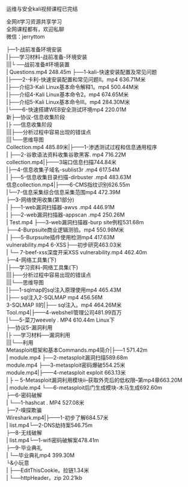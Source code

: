 运维与安全kali视频课程已完结

全网it学习资源共享学习<br>全网课程都有，欢迎私聊<br>微信：jerryttom<br>

├—1-战前准备环境安装<br> |├──学习材料-战前准备-环境安装<br> |||└ ──战前准备#环境装置<br> | Questions.mp4 248.45m ├──1-kali-快速安装配置及常见问题<br> |├——2-卡利-快速安装配置和常见问题II。mp4 636.71M米<br> |├──介绍3-Kali Linux基本命令解释1。mp4 500.44M米<br> |├──介绍4-Kali Linux基本命令2。mp4 674.65M米<br> |├──介绍5-Kali Linux基本命令III。mp4 284.30M米<br> |└——6-快速搭建WEB安全测试环境mp4 220.01M<br> 新├—协议-信息收集阶段<br> |├ ──信息收集阶段<br> |||├──分析过程中容易出现的错误点<br> |||└──思维导图<br> Collection.mp4 485.89米|├——1-渗透测试过程和信息通用程序<br> | ├──2-谷歌语法资料收集谷歌黑客. mp4 716.22M<br> collection.mp4|├——3端口信息扫描744.84米<br> |├—4-信息收集子域名-sublist3r .mp4 617.54M<br> | ├──5-信息收集目录扫描-dirbuster .mp4 483.63M<br> 信息collection.mp4|├——6-CMS指纹识别626.55m<br> |└—7-信息采集综合信息采集范围mp4 472.39M<br> ├—3-网络使用收集(第1部分)<br> | ├──1-web漏洞扫描器-awvs .mp4 446.91M<br> | ├──2-web漏洞扫描器-appscan .mp4 250.26M<br> | Test.mp4 ├──3-web漏洞扫描器-burp site例程531.68m<br> ├──4-Burpsuite商业逻辑测验。mp4 550.98M米<br> | ├──5-Burpsuite插件使用检测mp4 417.63M<br> vulnerability.mp4 6-XSS├──初步研究463.03米<br> | └— 7-beef-xss深度开采XSS vulnerability.mp4 462.40m<br> ├—4-网络工具集(下)<br> |├──学习资料-网络工具集(下)<br> |||├──分析过程中容易出现的错误点<br> |||└──思维导图<br> |├──1-sqlmap的sql注入原理使用mp4 465.43M<br> |├── sql注入2-SQLMAP mp4 456.56M<br> 3-SQLMAP II的|├── sql注入。mp4 464.26M米<br> Tool.mp4|├——4-webshell管理公司481.99百万<br> |└──5-菜刀weevely . MP4 610.44m Linux下<br> ├—协议5-漏洞利用<br> |├ ──学习材料──漏洞利用<br> |||└──利用<br> Metasploit框架和基本Commands.mp4简介|├──1 571.42m<br> | module.mp4 ├──2-metasploit漏洞扫描589.68m<br> module.mp4 ├──3-metasploit密码爆破554.25米<br> module.mp4|├——4-metasploit exploit 663.13米<br> | ├ ─ 5-Metasploit漏洞利用模块ii–获取外壳后的低权限–第mp4章663.20M<br> | module.mp4 └──6-metasploit后门生成模块-木马生成692.60m<br> ├—6-密码破解<br> | └──1-hashcat . MP4 527.08米<br> ├—7-嗅探欺骗<br> Wireshark.mp4|├——1-初步了解684.57米<br> | list.mp4└—2-DNS劫持案546.75m<br> ├—8-无线破解<br> | list.mp4└—1-wifi密码破解案478.41m<br> ├—9-毕业典礼<br> | └—毕业典礼mp4 399.30M<br> └&amp;小玩意<br> | ├──EditThisCookie。拉链1.34米<br> | └──httpHeader。zip 20.21kb